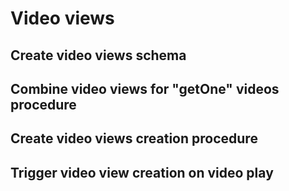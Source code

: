 # Video views

## Create video views schema

## Combine video views for "getOne" videos procedure

## Create video views creation procedure

## Trigger video view creation on video play
